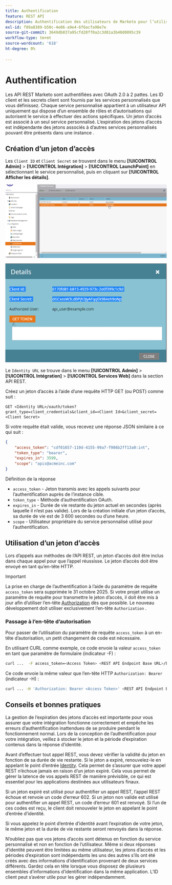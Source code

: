 ```yaml
---
title: Authentification
feature: REST API
description: Authentification des utilisateurs de Marketo pour l’utilisation de l’API.
exl-id: f89a8389-b50c-4e86-a9e4-6f6acfa98e7e
source-git-commit: 3649db037a95cfd20ff0a2c3d81a3b40d0095c39
workflow-type: tm+mt
source-wordcount: '618'
ht-degree: 0%

---
```


# Authentification

Les API REST Marketo sont authentifiées avec OAuth 2.0 à 2 pattes. Les ID client et les secrets client sont fournis par les services personnalisés que vous définissez. Chaque service personnalisé appartient à un utilisateur API uniquement qui dispose d’un ensemble de rôles et d’autorisations qui autorisent le service à effectuer des actions spécifiques. Un jeton d’accès est associé à un seul service personnalisé. L’expiration des jetons d’accès est indépendante des jetons associés à d’autres services personnalisés pouvant être présents dans une instance .

## Création d’un jeton d’accès

Les `Client ID` et `Client Secret` se trouvent dans le menu **[!UICONTROL Admin]** > **[!UICONTROL Intégration]** > **[!UICONTROL LaunchPoint]** en sélectionnant le service personnalisé, puis en cliquant sur **[!UICONTROL Afficher les détails]**.

![Obtenir les détails du service REST](assets/authentication-service-view-details.png)

![Informations d’identification du point de lancement](assets/admin-launchpoint-credentials.png)

Le `Identity URL` se trouve dans le menu **[!UICONTROL Admin]** > **[!UICONTROL Intégration]** > **[!UICONTROL Services Web]** dans la section API REST.

Créez un jeton d’accès à l’aide d’une requête HTTP GET (ou POST) comme suit :

```
GET <Identity URL>/oauth/token?grant_type=client_credentials&client_id=<Client Id>&client_secret=<Client Secret>
```

Si votre requête était valide, vous recevez une réponse JSON similaire à ce qui suit :

```json
{
    "access_token": "cdf01657-110d-4155-99a7-f986b2ff13a0:int",
    "token_type": "bearer",
    "expires_in": 3599,
    "scope": "apis@acmeinc.com"
}
```

Définition de la réponse

- `access_token` - Jeton transmis avec les appels suivants pour l’authentification auprès de l’instance cible.
- `token_type` - Méthode d’authentification OAuth.
- `expires_in` - Durée de vie restante du jeton actuel en secondes (après laquelle il n’est pas valide). Lors de la création initiale d’un jeton d’accès, sa durée de vie est de 3 600 secondes ou d’une heure.
- `scope` - Utilisateur propriétaire du service personnalisé utilisé pour l’authentification.

## Utilisation d’un jeton d’accès

Lors d’appels aux méthodes de l’API REST, un jeton d’accès doit être inclus dans chaque appel pour que l’appel réussisse.
Le jeton d’accès doit être envoyé en tant qu’en-tête HTTP.

>[!IMPORTANT]
>
>La prise en charge de l’authentification à l’aide du paramètre de requête `access_token` sera supprimée le 31 octobre 2025. Si votre projet utilise un paramètre de requête pour transmettre le jeton d’accès, il doit être mis à jour afin d’utiliser l’en-tête [Authorization](https://experienceleague.adobe.com/en/docs/marketo-developer/marketo/rest/authentication#using-an-access-token) dès que possible. Le nouveau développement doit utiliser exclusivement l’en-tête `Authorization` .

### Passage à l’en-tête d’autorisation

Pour passer de l’utilisation du paramètre de requête `access_token` à un en-tête d’autorisation, un petit changement de code est nécessaire.

En utilisant CURL comme exemple, ce code envoie la valeur `access_token` en tant que paramètre de formulaire (indicateur -F) :

```bash
curl ...  -F access_token=<Access Token> <REST API Endpoint Base URL>/bulk/v1/apiCall.json
```

Ce code envoie la même valeur que l’en-tête HTTP `Authorization: Bearer` (indicateur -H) :

```bash
curl ... -H 'Authorization: Bearer <Access Token>' <REST API Endpoint Base URL>/bulk/v1/apiCall.json
```

## Conseils et bonnes pratiques

La gestion de l’expiration des jetons d’accès est importante pour vous assurer que votre intégration fonctionne correctement et empêche les erreurs d’authentification inattendues de se produire pendant le fonctionnement normal. Lors de la conception de l’authentification pour votre intégration, veillez à stocker le jeton et la période d’expiration contenus dans la réponse d’identité.

Avant d’effectuer tout appel REST, vous devez vérifier la validité du jeton en fonction de sa durée de vie restante. Si le jeton a expiré, renouvelez-le en appelant le point d’entrée [Identity](https://developer.adobe.com/marketo-apis/api/identity/#tag/Identity/operation/identityUsingGET). Cela permet de s’assurer que votre appel REST n’échoue jamais en raison d’un jeton expiré. Cela vous permet de gérer la latence de vos appels REST de manière prévisible, ce qui est essentiel pour les applications destinées aux utilisateurs finaux.

Si un jeton expiré est utilisé pour authentifier un appel REST, l’appel REST échoue et renvoie un code d’erreur 602. Si un jeton non valide est utilisé pour authentifier un appel REST, un code d’erreur 601 est renvoyé. Si l’un de ces codes est reçu, le client doit renouveler le jeton en appelant le point d’entrée d’identité.

Si vous appelez le point d’entrée d’identité avant l’expiration de votre jeton, le même jeton et la durée de vie restante seront renvoyés dans la réponse.

N’oubliez pas que vos jetons d’accès sont détenus en fonction du service personnalisé et non en fonction de l’utilisateur. Même si deux réponses d’identité peuvent être limitées au même utilisateur, les jetons d’accès et les périodes d’expiration sont indépendants les uns des autres s’ils ont été créés avec des informations d’identification provenant de deux services différents. Gardez cela en tête lorsque vous disposez de plusieurs ensembles d’informations d’identification dans la même application. L’ID client peut s’avérer utile pour les gérer indépendamment.
